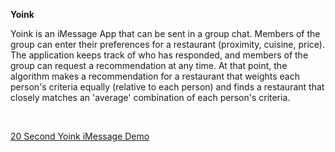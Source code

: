 <b>Yoink</b><br>
<p>Yoink is an iMessage App that can be sent in a group chat. Members of the group can enter their preferences for a restaurant (proximity, cuisine, price). The application keeps track of who has responded, and members of the group can request a recommendation at any time. At that point, the algorithm makes a recommendation for a restaurant that weights each person's criteria equally (relative to each person) and finds a restaurant that closely matches an 'average' combination of each person's criteria.</p><br>

[20 Second Yoink iMessage Demo](https://youtu.be/XMQtVV44Ty8)<br>
